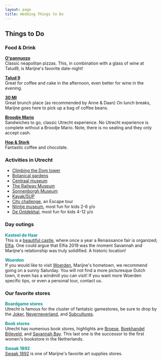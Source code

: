 ```yaml
---
layout: page
title: Wedding Things to Do
---
```



<div class='class_01'>
<h2>Things to Do</h2>
  
<h3>Food & Drink</h3> 

<p>
  <strong style="color:#0A9396"><a href="http://www.o-panuozzo.nl/">O'pannuozo</a></strong></br> 
  Classic neapolitan pizzas.  
  This, in combination with a glass of wine at Talud9, is Marijne's favorite date-night!  
</p>
  
<p>
  <strong style="color:#0A9396"><a href="https://www.talud9.nl/">Talud 9</a></strong></br>  
  Great for coffee and cake in the afternoon, even better for wine in the evening. 
</p>

<p>
  <strong style="color:#0A9396"><a href="https://30ml.nl/">30 Ml</a></strong></br>  
  Great brunch place (as recommended by Anne & Daan)  
  On lunch breaks, Marijne goes here to pick up a bag of coffee beans.  
</p>

<p>
  <strong style="color:#0A9396"><a href="https://broodjemario.nl/">Broodje Mario</a></strong></br>  
  Sandwiches to go, classic Utrecht experience. No Utrecht experience is
complete without a Broodje Mario. Note, there is no seating and they only accept
cash. 
</p>

<p>
  <strong style="color:#0A9396"><a href="https://hopenstork.com/">Hop & Stork</a></strong></br>  
  Fantastic coffee and chocolate. 
</p>

<h3>Activities in Utrecht</h3> 

<ul>
   <li><a href="https://www.domtoren.nl/">Climbing the Dom tower</a></li>
   <li><a href="https://www.uu.nl/en/utrecht-university-botanic-gardens">Botanical gardens</a></li>
   <li><a href="https://www.centraalmuseum.nl/en">Centraal museum</a></li>
   <li><a href="https://www.spoorwegmuseum.nl/en/">The Railway Museum</a></li>
   <li><a href="https://www.sonnenborgh.nl/english">Sonnenborgh Museum</a></li>
   <li><a href="https://dagjesuppen.nl/en/">Kayak/SUP</a></li>
   <li><a href="https://escapetours.com/stad/utrecht">City challenge</a>, an Escape tour</li>
   <li><a href="https://nijntjemuseum.nl/?lang=en">Nijntje museum</a>, most fun for kids 2-6 y/o</li>
   <li><a href="https://ontdekhal.nl/">De Ontdekhal</a>, most fun for kids 4-12 y/o</li>
 </ul> 

<h3>Day outings</h3> 
<p>
  <strong style="color:#0A9396">Kasteel de Haar</strong></br>  
  This is a <a href="https://www.kasteeldehaar.nl/">beautiful castle</a>, where once a year a Renaissance fair is organized; 
  <a href="https://www.instagram.com/kingdomofelfia/?hl=en">Elfia</a>. One could argue that Elfia 2019 was the moment Savannah and Marijne's relationship was truly solidified. A historic location!  
</p>
  
<p>
  <strong style="color:#0A9396">Woerden</strong></br>  
  If you would like to visit <a href="https://www.beleefwoerden.com/nl">Woerden</a>,
  Marijne's hometown, we recommend going on a sunny Saturday. You will not find a
  more picturesque Dutch town, it even has a windmill you can visit! If you want
  more Woerden specific tips, or even a personal tour, contact us.  
</p>

<h3>Our favorite stores</h3> 

<p>
  <strong style="color:#0A9396">Boardgame stores</strong></br>  
  Utrecht is famous for the cluster of fantatsic gamestores, be sure to 
  drop by the <a href="http://www.the-joker.nl/">Joker</a>,
  <a href="https://www.neverneverlandutrecht.nl">Neverneverland</a>, 
  and <a href="https://www.subcultures.nl/">Subcultures</a>.
</p>

<p>
  <strong style="color:#0A9396">Book stores</strong></br>  
  Utrecht has numerous book stores, highlights are <a href="https://www.broese.nl/">Broese</a>, 
  <a href="https://www.boekhandelbijleveld.nl/">Boekhandel Bijleveld</a>, 
  and <a href="https://www.savannahbay.nl/">Savannah Bay</a>. 
  This last one is the successor to the first women's bookstore in the Netherlands.  
</p>
  
<p>
  <strong style="color:#0A9396">Swaak 1892</strong></br>  
  <a href="https://www.gerstaecker.nl/utrecht-2/">Swaak 1892</a> is one of Marijne's favorite art supplies stores.
</p>

 


